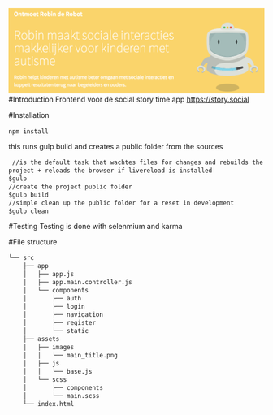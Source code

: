 ![alt tag](https://raw.githubusercontent.com/klaaz0r/storytime-frontend/master/src/assets/images/promo.png)
#Introduction
Frontend voor de social story time app https://story.social

#Installation

`npm install`

this runs gulp build and creates a public folder from the sources
```
 //is the default task that wachtes files for changes and rebuilds the project + reloads the browser if livereload is installed
$gulp
//create the project public folder
$gulp build
//simple clean up the public folder for a reset in development
$gulp clean
```
#Testing
Testing is done with selenmium and karma 

#File structure

```
└── src
    ├── app
    │   ├── app.js
    │   ├── app.main.controller.js
    │   └── components
    │       ├── auth
    │       ├── login
    │       ├── navigation
    │       ├── register
    │       └── static
    ├── assets
    │   ├── images
    │   │   └── main_title.png
    │   ├── js
    │   │   └── base.js
    │   └── scss
    │       ├── components
    │       └── main.scss
    └── index.html
```
